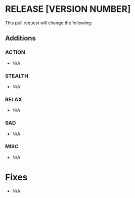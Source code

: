 # RELEASE [VERSION NUMBER]
This pull request will change the following:

## Additions
### ACTION
- N/A
### STEALTH
- N/A
### RELAX
- N/A
### SAD
- N/A
### MISC
- N/A

# Fixes
- N/A